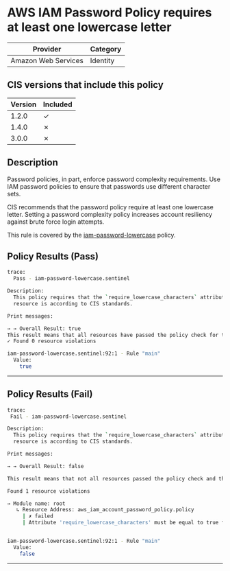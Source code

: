 # AWS IAM Password Policy requires at least one lowercase letter

| Provider            | Category     |
|---------------------|--------------|
| Amazon Web Services | Identity     |

## CIS versions that include this policy

| Version | Included |
|---------|----------|
| 1.2.0   | &check;  |
| 1.4.0   | &cross;  |
| 3.0.0   | &cross;  |

## Description

Password policies, in part, enforce password complexity requirements. Use IAM password policies to ensure that passwords use different character sets. 

CIS recommends that the password policy require at least one lowercase letter. Setting a password complexity policy increases account resiliency against brute force login attempts.

This rule is covered by the [iam-password-lowercase](https://github.com/hashicorp/policy-library-CIS-Policy-Set-for-AWS-Terraform/blob/main/policies/iam/iam-password-lowercase.sentinel) policy.

## Policy Results (Pass)
```bash
trace:
  Pass - iam-password-lowercase.sentinel

Description:
  This policy requires that the `require_lowercase_characters` attribute of the `aws_iam_account_password_policy` 
  resource is according to CIS standards.

Print messages:

→ → Overall Result: true
This result means that all resources have passed the policy check for the policy iam-password-lowercase.
✓ Found 0 resource violations

iam-password-lowercase.sentinel:92:1 - Rule "main"
  Value:
    true
```

---

## Policy Results (Fail)
```bash
trace:
 Fail - iam-password-lowercase.sentinel

Description:
  This policy requires that the `require_lowercase_characters` attribute of the `aws_iam_account_password_policy` 
  resource is according to CIS standards.

Print messages:

→ → Overall Result: false

This result means that not all resources passed the policy check and the protected behavior is not allowed for the policy iam-password-lowercase.

Found 1 resource violations

→ Module name: root
   ↳ Resource Address: aws_iam_account_password_policy.policy
     | ✗ failed
     | Attribute 'require_lowercase_characters' must be equal to true for 'aws_iam_account_password_policy' resources. Refer to https://docs.aws.amazon.com/securityhub/latest/userguide/iam-controls.html#iam-12 for more details.


iam-password-lowercase.sentinel:92:1 - Rule "main"
  Value:
    false
```

---